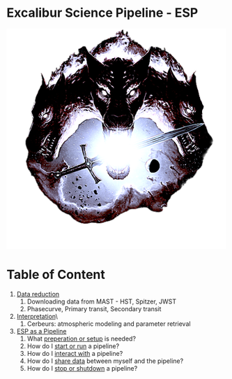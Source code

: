 # Excalibur Science Pipeline - ESP
![ESP](img/logo.png)

# Table of Content

1. [Data reduction](espdoc/reduction)
   1. Downloading data from MAST - HST, Spitzer, JWST
   1. Phasecurve, Primary transit, Secondary transit
1. [Interpretation](espdoc/interpretation)\
   1. Cerbeurs: atmospheric modeling and parameter retrieval
1. [ESP as a Pipeline](pipeline)
    1. What [preperation or setup](pipeline/preparation) is needed?
    1. How do I [start or run](pipeline/start) a pipeline?
    1. How do I [interact with](pipeline/interact) a pipeline?
    1. How do I [share data](pipeline/sharing) between myself and the pipeline?
    1. How do I [stop or shutdown](pipeline/stop) a pipeline?
